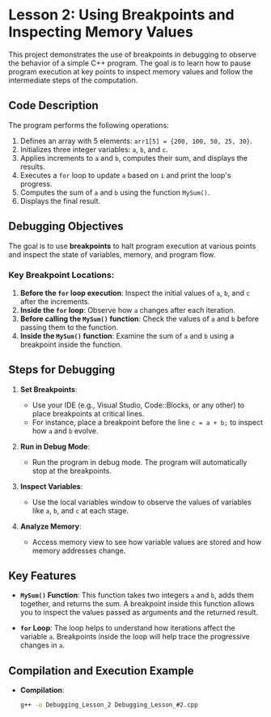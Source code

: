 # Lesson 2: Using Breakpoints and Inspecting Memory Values

This project demonstrates the use of breakpoints in debugging to observe the behavior of a simple C++ program. The goal is to learn how to pause program execution at key points to inspect memory values and follow the intermediate steps of the computation.

## Code Description

The program performs the following operations:
1. Defines an array with 5 elements: `arr1[5] = {200, 100, 50, 25, 30}`.
2. Initializes three integer variables: `a`, `b`, and `c`.
3. Applies increments to `a` and `b`, computes their sum, and displays the results.
4. Executes a `for` loop to update `a` based on `i` and print the loop's progress.
5. Computes the sum of `a` and `b` using the function `MySum()`.
6. Displays the final result.

## Debugging Objectives

The goal is to use **breakpoints** to halt program execution at various points and inspect the state of variables, memory, and program flow.

### Key Breakpoint Locations:
1. **Before the `for` loop execution**: Inspect the initial values of `a`, `b`, and `c` after the increments.
2. **Inside the `for` loop**: Observe how `a` changes after each iteration.
3. **Before calling the `MySum()` function**: Check the values of `a` and `b` before passing them to the function.
4. **Inside the `MySum()` function**: Examine the sum of `a` and `b` using a breakpoint inside the function.

## Steps for Debugging

1. **Set Breakpoints**:
   - Use your IDE (e.g., Visual Studio, Code::Blocks, or any other) to place breakpoints at critical lines.
   - For instance, place a breakpoint before the line `c = a + b;` to inspect how `a` and `b` evolve.

2. **Run in Debug Mode**:
   - Run the program in debug mode. The program will automatically stop at the breakpoints.

3. **Inspect Variables**:
   - Use the local variables window to observe the values of variables like `a`, `b`, and `c` at each stage.

4. **Analyze Memory**:
   - Access memory view to see how variable values are stored and how memory addresses change.

## Key Features

- **`MySum()` Function**: This function takes two integers `a` and `b`, adds them together, and returns the sum. A breakpoint inside this function allows you to inspect the values passed as arguments and the returned result.
  
- **`for` Loop**: The loop helps to understand how iterations affect the variable `a`. Breakpoints inside the loop will help trace the progressive changes in `a`.

## Compilation and Execution Example

- **Compilation**:
  ```bash
  g++ -o Debugging_Lesson_2 Debugging_Lesson_#2.cpp
